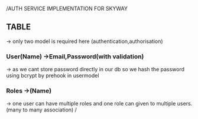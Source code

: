 /AUTH SERVICE IMPLEMENTATION FOR SKYWAY 
## TABLE
  -> only two model is required here (authentication,authorisation)
  ### User(Name) ->Email,Password(with validation)
  -> as we cant store password directly in our db so we hash the password using bcrypt by prehook in usermodel
  ### Roles ->(Name)
  -> one user can have multiple roles and one role can given to multiple users.(many to many association)
/
